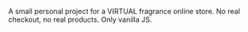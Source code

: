 A small personal project for a VIRTUAL fragrance online store.
No real checkout, no real products.
Only vanilla JS.
